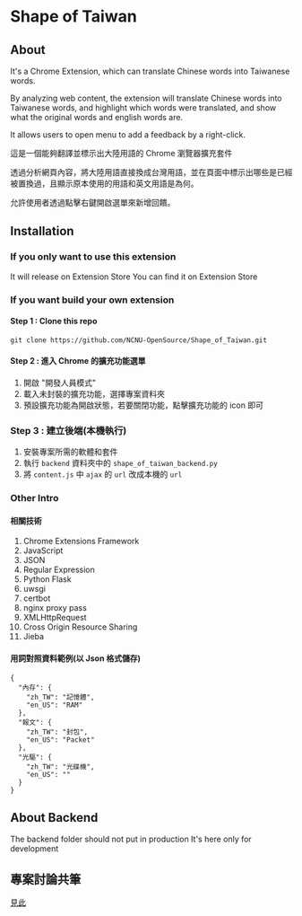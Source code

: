 # Shape of Taiwan

## About
It's a Chrome Extension, which can translate Chinese words into Taiwanese words.

By analyzing web content, the extension will translate Chinese words into Taiwanese words, and highlight which words were translated, and show what the original words and english words are.

It allows users to open menu to add a feedback by a right-click.

這是一個能夠翻譯並標示出大陸用語的 Chrome 瀏覽器擴充套件

透過分析網頁內容，將大陸用語直接換成台灣用語，並在頁面中標示出哪些是已經被置換過，且顯示原本使用的用語和英文用語是為何。

允許使用者透過點擊右鍵開啟選單來新增回饋。

## Installation
### If you only want to use this extension
It will release on Extension Store
You can find it on Extension Store

### If you want build your own extension

#### Step 1 : Clone this repo
`git clone https://github.com/NCNU-OpenSource/Shape_of_Taiwan.git`

#### Step 2 : 進入 Chrome 的擴充功能選單
1. 開啟 "開發人員模式"
2. 載入未封裝的擴充功能，選擇專案資料夾
3. 預設擴充功能為開啟狀態，若要關閉功能，點擊擴充功能的 icon 即可

### Step 3 : 建立後端(本機執行)
1. 安裝專案所需的軟體和套件
2. 執行 `backend` 資料夾中的 `shape_of_taiwan_backend.py`
3. 將 `content.js` 中 `ajax` 的 `url` 改成本機的 `url`

### Other Intro

#### 相關技術
1. Chrome Extensions Framework
2. JavaScript
3. JSON
4. Regular Expression
5. Python Flask
6. uwsgi
7. certbot
8. nginx proxy pass
9. XMLHttpRequest
10. Cross Origin Resource Sharing
11. Jieba

#### 用詞對照資料範例(以 Json 格式儲存)
```json=
{
  "內存": {
    "zh_TW": "記憶體",
    "en_US": "RAM"
  },
  "報文": {
    "zh_TW": "封包",
    "en_US": "Packet"
  },
  "光驅": {
    "zh_TW": "光碟機",
    "en_US": ""
  }
}
```

## About Backend
The backend folder should not put in production
It's here only for development

## 專案討論共筆
[見此](https://hackmd.io/GXm0RCNWSRGyPMsWsT23TA)
